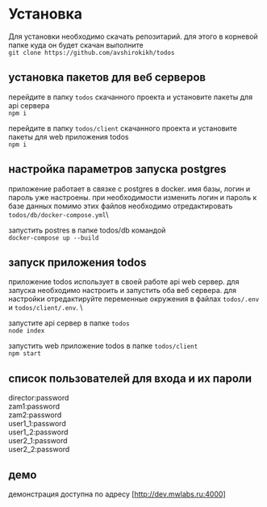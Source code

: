 # Установка 
Для установки необходимо скачать репозитарий. для этого в корневой папке куда он будет скачан выполните\
`git clone https://github.com/avshirokikh/todos`

## установка пакетов для веб серверов
перейдите в папку `todos` скачанного проекта  и установите пакеты для api сервера \
  `npm i`

перейдите в папку `todos/client` скачанного проекта  и установите пакеты для web приложения todos \
  `npm i`

## настройка параметров запуска postgres
приложение работает в связке с postgres в docker. имя базы, логин и пароль уже настроены. при необходимости изменить логин и пароль к базе данных помимо этих файлов необходимо отредактировать `todos/db/docker-compose.yml`\

запустить postres в папке todos/db командой\
  `docker-compose up --build`

## запуск приложения todos
приложение todos использует в своей работе api web сервер. для запуска необходимо настроить и запустить оба веб сервера. для настройки отредактируйте переменные окружения в файлах `todos/.env` и `todos/client/.env`. \

запустите api сервер в папке `todos`\
  `node index`

запустить web приложение todos в папке `todos/client`\
  `npm start`

## список пользователей для входа и их пароли
director:password\
zam1:password\
zam2:password\
user1_1:password\
user1_2:password\
user2_1:password\
user2_2:password

## демо
демонстрация доступна по адресу [http://dev.mwlabs.ru:4000]


